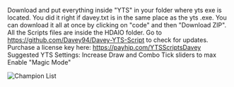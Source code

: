 Download and put everything inside "YTS" in your folder where yts exe is located. You did it right if davey.txt is in the same place as the yts .exe.
You can download it all at once by clicking on "code" and then "Download ZIP".
All the Scripts files are inside the HDAIO folder.
Go to https://github.com/Davey94/Davey-YTS-Script to check for updates. 
Purchase a license key here:
https://payhip.com/YTSScriptsDavey
Suggested YTS Settings:
Increase Draw and Combo Tick sliders to max
Enable "Magic Mode"

![Champion List]([https://media.discordapp.net/attachments/1173004730881032332/1179784141483552828/my-image.png?format=webp&quality=lossless&width=1425&height=581](https://media.discordapp.net/attachments/1173004730881032332/1180151347371323392/my-image_1.png?ex=657c6097&is=6569eb97&hm=b6798fba1b4122af6452d641687b435aeb9bcf4edde8968044e302cd3aaa6076&=&format=webp&quality=lossless&width=1425&height=695)https://media.discordapp.net/attachments/1173004730881032332/1180151347371323392/my-image_1.png?ex=657c6097&is=6569eb97&hm=b6798fba1b4122af6452d641687b435aeb9bcf4edde8968044e302cd3aaa6076&=&format=webp&quality=lossless&width=1425&height=695](https://media.discordapp.net/attachments/1173004730881032332/1180151347371323392/my-image_1.png?format=webp&quality=lossless&width=1425&height=695)https://media.discordapp.net/attachments/1173004730881032332/1180151347371323392/my-image_1.png?format=webp&quality=lossless&width=1425&height=695])
